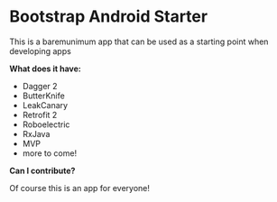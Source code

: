 # Bootstrap Android Starter

This is a baremunimum app that can be used as a starting point when developing apps

**What does it have:**
 - Dagger 2
 - ButterKnife
 - LeakCanary
 - Retrofit 2
 - Roboelectric
 - RxJava
 - MVP
 - more to come!

**Can I contribute?**

 Of course this is an app for everyone!